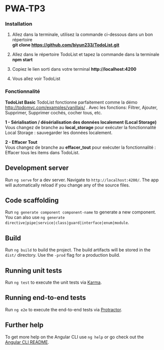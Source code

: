 # PWA-TP3


### Installation
1. Allez dans la terminale, utilisez la commande ci-dessous dans un bon répertoire  
**git clone https://github.com/biyun233/TodoList.git**

2. Allez dans le répertoire TodoList et tapez la commande dans la terminale  
**npm start**
4. Copiez le lien sorti dans votre terminal
**http://localhost:4200**
5. Vous allez voir TodoList

### Fonctionnalité

**TodoList Basic**
TodoList fonctionne parfaitement comme la démo http://todomvc.com/examples/vanillajs/ .
Avec les fonctions: Filtrer, Ajouter, Supprimer, Supprimer cochés, cocher tous, etc.

**1 - Sérialisation / désérialisation des données localement (Local Storage)**  
Vous changez de branche au **local_storage** pour exécuter la fonctionnalité Local Storage : sauvegarder les données localement.

**2 - Effacer Tout**  
Vous changez de branche au **effacer_tout** pour exécuter la fonctionnalité  : Effacer tous les items dans TodoList.






## Development server

Run `ng serve` for a dev server. Navigate to `http://localhost:4200/`. The app will automatically reload if you change any of the source files.

## Code scaffolding

Run `ng generate component component-name` to generate a new component. You can also use `ng generate directive|pipe|service|class|guard|interface|enum|module`.

## Build

Run `ng build` to build the project. The build artifacts will be stored in the `dist/` directory. Use the `-prod` flag for a production build.

## Running unit tests

Run `ng test` to execute the unit tests via [Karma](https://karma-runner.github.io).

## Running end-to-end tests

Run `ng e2e` to execute the end-to-end tests via [Protractor](http://www.protractortest.org/).

## Further help

To get more help on the Angular CLI use `ng help` or go check out the [Angular CLI README](https://github.com/angular/angular-cli/blob/master/README.md).
